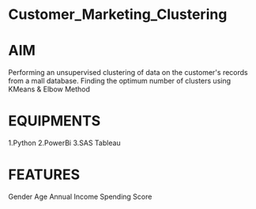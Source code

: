 # Customer_Marketing_Clustering
# AIM

Performing an unsupervised clustering of data on the customer's records from a mall database.
Finding the optimum number of clusters using KMeans & Elbow Method

# EQUIPMENTS

1.Python
2.PowerBi
3.SAS
Tableau

# FEATURES

Gender
Age
Annual Income
Spending Score
